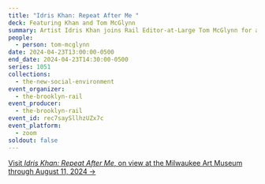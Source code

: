 ```yaml
---
title: "Idris Khan: Repeat After Me "
deck: Featuring Khan and Tom McGlynn
summary: Artist Idris Khan joins Rail Editor-at-Large Tom McGlynn for a conversation.
people:
  - person: tom-mcglynn
date: 2024-04-23T13:00:00-0500
end_date: 2024-04-23T14:30:00-0500
series: 1051
collections:
  - the-new-social-environment
event_organizer:
  - the-brooklyn-rail
event_producer:
  - the-brooklyn-rail
event_id: rec7saySllhzUZx7c
event_platform:
  - zoom
soldout: false
---
```

[V﻿isit *Idris Khan: Repeat After Me*, on view at the Milwaukee Art Museum through August 11, 2024 →](https://mam.org/exhibitions/repeat-after-me/)